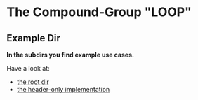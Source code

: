 # The Compound-Group "LOOP" #

## Example Dir   ##

**In the subdirs you find example use cases.**

Have a look at:
- [the root dir](https://github.com/F-Haferkorn/ogis-cxxloop)
- [the header-only implementation](../cxxloop/include)

